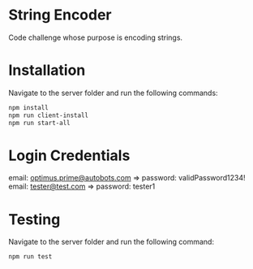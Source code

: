 # String Encoder

Code challenge whose purpose is encoding strings.

# Installation

Navigate to the server folder and run the following commands:

```bash
npm install
npm run client-install
npm run start-all
```

# Login Credentials

email: optimus.prime@autobots.com => password: validPassword1234!<br/>
email: tester@test.com => password: tester1

# Testing

Navigate to the server folder and run the following command:

```bash
npm run test
```
